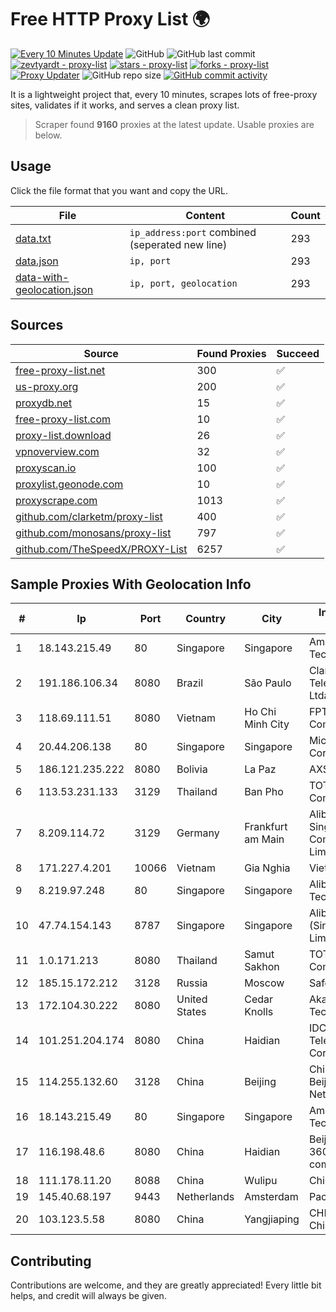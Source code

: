 
# Free HTTP Proxy List 🌍

[![Every 10 Minutes Update](https://github.com/mertguvencli/http-proxy-list/actions/workflows/main.yml/badge.svg?branch=main)](https://github.com/mertguvencli/http-proxy-list/actions/workflows/main.yml)
![GitHub](https://img.shields.io/github/license/mertguvencli/http-proxy-list)
![GitHub last commit](https://img.shields.io/github/last-commit/mertguvencli/http-proxy-list)
[![zevtyardt - proxy-list](https://img.shields.io/static/v1?label=zevtyardt&message=proxy-list&color=blue&logo=github)](https://github.com/zevtyardt/proxy-list "Go to GitHub repo")
[![stars - proxy-list](https://img.shields.io/github/stars/zevtyardt/proxy-list?style=social)](https://github.com/zevtyardt/proxy-list)
[![forks - proxy-list](https://img.shields.io/github/forks/zevtyardt/proxy-list?style=social)](https://github.com/zevtyardt/proxy-list)
[![Proxy Updater](https://github.com/zevtyardt/proxy-list/workflows/Proxy%20Updater/badge.svg)](https://github.com/zevtyardt/proxy-list/actions?query=workflow:"Proxy+Updater")
![GitHub repo size](https://img.shields.io/github/repo-size/zevtyardt/proxy-list)
[![GitHub commit activity](https://img.shields.io/github/commit-activity/m/zevtyardt/proxy-list?logo=commits)](https://github.com/zevtyardt/proxy-list/commits/main)

It is a lightweight project that, every 10 minutes, scrapes lots of free-proxy sites, validates if it works, and serves a clean proxy list.

> Scraper found **9160** proxies at the latest update. Usable proxies are below.

## Usage

Click the file format that you want and copy the URL.

|File|Content|Count|
|----|-------|-----|
|[data.txt](https://raw.githubusercontent.com/mertguvencli/http-proxy-list/main/proxy-list/data.txt)|`ip_address:port` combined (seperated new line)|293|
|[data.json](https://raw.githubusercontent.com/mertguvencli/http-proxy-list/main/proxy-list/data.json)|`ip, port`|293|
|[data-with-geolocation.json](https://raw.githubusercontent.com/mertguvencli/http-proxy-list/main/proxy-list/data-with-geolocation.json)|`ip, port, geolocation`|293|

## Sources

|Source|Found Proxies|Succeed|
|------|-------------|-------|
|[free-proxy-list.net](https://free-proxy-list.net)|300|✅|
|[us-proxy.org](https://www.us-proxy.org)|200|✅|
|[proxydb.net](http://proxydb.net)|15|✅|
|[free-proxy-list.com](https://free-proxy-list.com/?page=&port=&type%5B%5D=http&type%5B%5D=https&up_time=0&search=Search)|10|✅|
|[proxy-list.download](https://www.proxy-list.download/HTTP)|26|✅|
|[vpnoverview.com](https://vpnoverview.com/privacy/anonymous-browsing/free-proxy-servers)|32|✅|
|[proxyscan.io](https://www.proxyscan.io)|100|✅|
|[proxylist.geonode.com](https://proxylist.geonode.com/api/proxy-list?limit=300&page=1&sort_by=lastChecked&sort_type=desc&protocols=http,https)|10|✅|
|[proxyscrape.com](https://api.proxyscrape.com/v2/?request=displayproxies&protocol=http&timeout=10000&country=all&ssl=all&anonymity=all)|1013|✅|
|[github.com/clarketm/proxy-list](https://raw.githubusercontent.com/clarketm/proxy-list/master/proxy-list-raw.txt)|400|✅|
|[github.com/monosans/proxy-list](https://raw.githubusercontent.com/monosans/proxy-list/main/proxies/http.txt)|797|✅|
|[github.com/TheSpeedX/PROXY-List](https://raw.githubusercontent.com/TheSpeedX/PROXY-List/master/http.txt)|6257|✅|


## Sample Proxies With Geolocation Info

|#|Ip|Port|Country|City|Internet Service Provider|
|-|--|----|-------|----|-------------------------|
|1|18.143.215.49|80|Singapore|Singapore|Amazon Technologies Inc.|
|2|191.186.106.34|8080|Brazil|São Paulo|Claro NXT Telecomunicacoes Ltda|
|3|118.69.111.51|8080|Vietnam|Ho Chi Minh City|FPT Telecom Company|
|4|20.44.206.138|80|Singapore|Singapore|Microsoft Corporation|
|5|186.121.235.222|8080|Bolivia|La Paz|AXS Bolivia S. A.|
|6|113.53.231.133|3129|Thailand|Ban Pho|TOT Public Company Limited|
|7|8.209.114.72|3129|Germany|Frankfurt am Main|Alibaba.com Singapore E-Commerce Private Limited|
|8|171.227.4.201|10066|Vietnam|Gia Nghia|Viettel Corporation|
|9|8.219.97.248|80|Singapore|Singapore|Alibaba (US) Technology Co., Ltd.|
|10|47.74.154.143|8787|Singapore|Singapore|Alibaba Cloud (Singapore) Private Limited|
|11|1.0.171.213|8080|Thailand|Samut Sakhon|TOT Public Company Limited|
|12|185.15.172.212|3128|Russia|Moscow|SafeData LLC|
|13|172.104.30.222|8080|United States|Cedar Knolls|Akamai Technologies|
|14|101.251.204.174|8080|China|Haidian|IDC, China Telecommunications Corporation|
|15|114.255.132.60|3128|China|Beijing|China Unicom Beijing Province Network|
|16|18.143.215.49|80|Singapore|Singapore|Amazon Technologies Inc.|
|17|116.198.48.6|8080|China|Haidian|Beijing Jingdong 360 Degree E-commerce Co., Ltd.|
|18|111.178.11.20|8088|China|Wulipu|Chinanet|
|19|145.40.68.197|9443|Netherlands|Amsterdam|Packet Host, Inc.|
|20|103.123.5.58|8080|China|Yangjiaping|CHINA UNICOM China169 Backbone|



## Contributing

Contributions are welcome, and they are greatly appreciated! Every
little bit helps, and credit will always be given.

